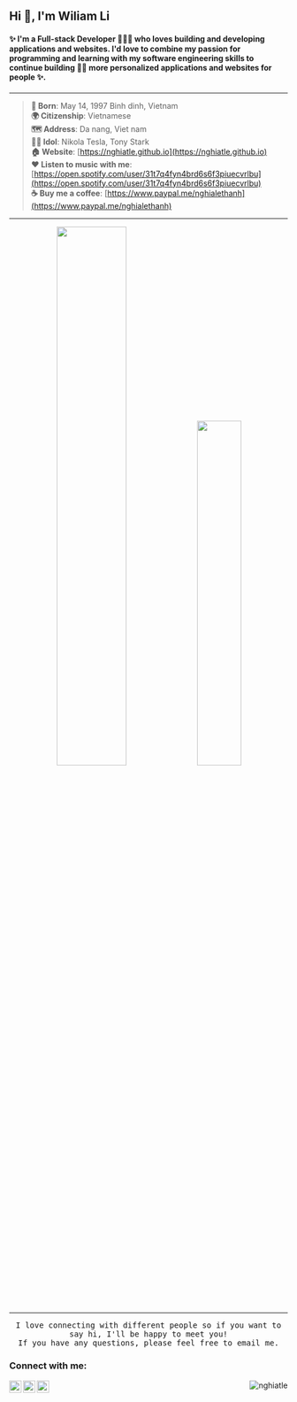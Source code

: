 ## Hi 👋, I'm Wiliam Li
#### ✨ I'm a Full-stack Developer 👨🏻‍💻 who loves building and developing applications and websites. I'd love to combine my passion for programming and learning with my software engineering skills to continue building 🧑‍💻 more personalized applications and websites for people ✨.

---

> **📰 Born**: May 14, 1997 Binh dinh, Vietnam<br>
> **🌍 Citizenship**: Vietnamese<br>
> **🗺 Address**: Da nang, Viet nam<br>
> **🦸‍♂️ Idol**: Nikola Tesla, Tony Stark<br>
> **🏠 Website**: [https://nghiatle.github.io](https://nghiatle.github.io)<br>
> **❤️ Listen to music with me**: [https://open.spotify.com/user/31t7q4fyn4brd6s6f3piuecvrlbu](https://open.spotify.com/user/31t7q4fyn4brd6s6f3piuecvrlbu)<br>
> **☕ Buy me a coffee**: [https://www.paypal.me/nghialethanh](https://www.paypal.me/nghialethanh)<br>

---

<p align="center">
  <img width="49.99%" src="https://github-readme-stats.vercel.app/api?username=nghiatle&count_private=true&show_icons=true&line_height=52" />
  <img width="39.99%" src="https://github-readme-stats.vercel.app/api/top-langs/?username=nghiatle&count_private=true&line_height=52" />
</p>

---

<p align="center">
  <samp>
    I love connecting with different people so if you want to say hi, I'll be happy to meet you!<br> If you have any questions, please feel free to email me.
  </samp>
</p>

### Connect with me:

[<img align="left" alt="kaggle" width="22px" src="https://cdn.jsdelivr.net/npm/simple-icons@v3/icons/kaggle.svg" />][kaggle]
[<img align="left" alt="twitter" width="22px" src="https://cdn.jsdelivr.net/npm/simple-icons@v3/icons/twitter.svg" />][twitter]
[<img align="left" alt="linkedIn" width="22px" src="https://cdn.jsdelivr.net/npm/simple-icons@v3/icons/linkedin.svg" />][linkedin]

[kaggle]: https://www.kaggle.com/nghiatle
[twitter]: https://twitter.com/nghiatle1997
[linkedin]: https://linkedin.com/in/nghialethanh

<p align="right"> <img src="https://komarev.com/ghpvc/?username=nghiatle&label=Profile%20views&color=0e75b6&style=flat" alt="nghiatle" /> </p>

<!--
Here are some ideas to get you started:

- 🔭 I’m currently working on ...
- 🌱 I’m currently learning ...
- 👯 I’m looking to collaborate on ...
- 🤔 I’m looking for help with ...
- 💬 Ask me about ...
- 📫 How to reach me: ...
- 😄 Pronouns: ...
- ⚡ Fun fact: ...
-->
